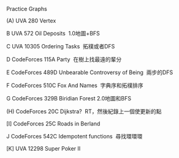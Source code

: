 Practice Graphs

(A) UVA 280	Vertex

B UVA 572	Oil Deposits
  1.0地圖+BFS
  
C UVA 10305	Ordering Tasks
  拓樸或者DFS
  
D	CodeForces 115A	Party
  在樹上找最遠的輩分
  
E	CodeForces 489D	Unbearable Controversy of Being
  兩步的DFS
  
F	CodeForces 510C	Fox And Names
  字典序和拓樸排序
  
G	CodeForces 329B	Biridian Forest
  2.0地圖和BFS
  
(H)	CodeForces 20C	Dijkstra?
  RT，然後紀錄上一個使更新的點
  
[I]	CodeForces 25C	Roads in Berland

J	CodeForces 542C	Idempotent functions
  尋找環環環
  
[K]	UVA 12298	Super Poker II
